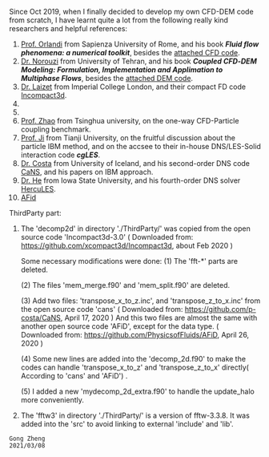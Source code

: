 Since Oct 2019, when I finally decided to develop my own CFD-DEM code from scratch, I have learnt quite a lot from the following really kind researchers and helpful references:
1. [Prof. Orlandi](http://dma.ing.uniroma1.it/users/orlandi/resume.html) from Sapienza University of Rome, and his book ***Fluid flow phenomena: a numerical toolkit***, besides the [attached CFD code](http://dma.ing.uniroma1.it/users/orlandi/diskette.tar.gz).
2. [Dr. Norouzi](https://www.researchgate.net/profile/Hamid-Norourzi) from University of Tehran, and his book ***Coupled CFD‐DEM Modeling: Formulation, Implementation and Applimation to Multiphase Flows***, besides the [attached DEM code](https://www.wiley.com//legacy/wileychi/norouzi/form.html?type=SupplementaryMaterial).
3. [Dr. Laizet](http://www.imperial.ac.uk/people/s.laizet) from Imperial College London, and their compact FD code [Incompact3d](https://github.com/xcompact3d/Incompact3d).
4.
5.
6. [Prof. Zhao](http://www.hy.tsinghua.edu.cn/publish/hy/1734/2016/20160906103444054482650/20160906103444054482650_.html) from Tsinghua university, on the one-way CFD-Particle coupling benchmark. 
7. [Prof. Ji](http://faculty.tju.edu.cn/060018/zh_CN/index.htm) from Tianji University, on the fruitful discussion about the particle IBM method, and on the accsee to their in-house DNS/LES-Solid interaction code ***cgLES***.
8. [Dr. Costa](https://p-costa.github.io/) from University of Iceland, and his second-order DNS code [CaNS](https://github.com/p-costa/CaNS), and his papers on IBM approach.
9. [Dr. He](https://www.engineering.iastate.edu/people/profile/phe/) from Iowa State University, and his fourth-order DNS solver [HercuLES](https://github.com/friedenhe/hercules).
10. [AFid](https://github.com/PhysicsofFluids/AFiD)


ThirdParty part:

  1. The 'decomp2d' in directory './ThirdParty/' was copied from the open source code 'Incompact3d-3.0'
            ( Downloaded from: https://github.com/xcompact3d/Incompact3d, about Feb 2020 )

     Some necessary modifications were done:
        (1) The 'fft-*' parts are deleted.

        (2) The files 'mem_merge.f90' and 'mem_split.f90' are deleted.

        (3) Add two files:  'transpose_x_to_z.inc', and 'transpose_z_to_x.inc' from the open source code 'cans'
            ( Downloaded from: https://github.com/p-costa/CaNS,  April 17, 2020 )
            And this two files are almost the same with another open source code 'AFiD', except for the data type.
            ( Downloaded from: https://github.com/PhysicsofFluids/AFiD, April 26, 2020 )

        (4) Some new lines are added into the 'decomp_2d.f90' to make the codes can handle 'transpose_x_to_z' and 'transpose_z_to_x' directly( According to 'cans' and 'AFiD') . 

        (5) I added a new 'mydecomp_2d_extra.f90' to handle the update_halo more conveniently.


  2. The 'fftw3' in directory './ThirdParty/' is a version of fftw-3.3.8. It was added into the 'src' to avoid linking to external 'include' and 'lib'.        
   

    Gong Zheng
    2021/03/08
